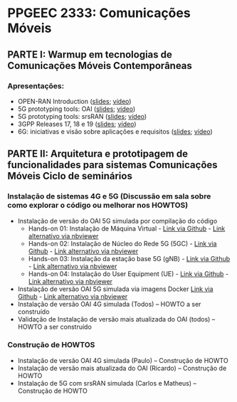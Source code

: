 # PPGEEC 2333: Comunicações Móveis

## PARTE I: Warmup em tecnologias de Comunicações Móveis Contemporâneas

### Apresentações:
   - OPEN-RAN Introduction ([slides](https://github.com/vicentesousa/PPGEEC_2333/blob/main/slides/); [vídeo](https://github.com/vicentesousa/PPGEEC_2333/blob/main/slides/))
   - 5G prototyping tools: OAI ([slides](https://github.com/vicentesousa/PPGEEC_2333/blob/main/slides/); [vídeo](https://github.com/vicentesousa/PPGEEC_2333/blob/main/slides/))
   - 5G prototyping tools: srsRAN ([slides](https://github.com/vicentesousa/PPGEEC_2333/blob/main/slides/); [vídeo](https://github.com/vicentesousa/PPGEEC_2333/blob/main/slides/))
   - 3GPP Releases 17, 18 e 19 ([slides](https://github.com/vicentesousa/PPGEEC_2333/blob/main/slides/); [vídeo](https://github.com/vicentesousa/PPGEEC_2333/blob/main/slides/))
   - 6G: iniciativas e visão sobre aplicações e requisitos ([slides](https://github.com/vicentesousa/PPGEEC_2333/blob/main/slides/); [vídeo](https://github.com/vicentesousa/PPGEEC_2333/blob/main/slides/))

## PARTE II: Arquitetura e prototipagem de funcionalidades para sistemas Comunicações Móveis Ciclo de seminários

### Instalação de sistemas 4G e 5G (Discussão em sala sobre como explorar o código ou melhorar nos HOWTOS)
   - Instalação de versão do OAI 5G simulada por compilação do código
      - Hands-on 01: Instalação de Máquina Virtual - [Link via Github](https://github.com/vicentesousa/DCO1020/blob/main/howtos/H01_VM_VBox.ipynb) - [Link alternativo via nbviewer](https://nbviewer.jupyter.org/github/vicentesousa/DCO1020/blob/main/howtos/H01_VM_VBox.ipynb)
      - Hands-on 02: Instalação de Núcleo do Rede 5G (5GC) - [Link via Github](https://github.com/vicentesousa/DCO1020/blob/main/howtos/H02_5GCore_UNI_III.ipynb) - [Link alternativo via nbviewer](https://nbviewer.jupyter.org/github/vicentesousa/DCO1020/blob/main/howtos/H02_5GCore_UNI_III.ipynb)
      - Hands-on 03: Instalação da estação base 5G (gNB) - [Link via Github](https://github.com/vicentesousa/DCO1020/blob/main/howtos/H03_5G_gNB_UNI_III.ipynb) - [Link alternativo via nbviewer](https://nbviewer.jupyter.org/github/vicentesousa/DCO1020/blob/main/howtos/H03_5G_gNB_UNI_III.ipynb)
      - Hands-on 04: Instalação do User Equipment (UE) - [Link via Github](https://github.com/vicentesousa/DCO1020/blob/main/howtos/H04_5G_UE_UNI_III.ipynb) - [Link alternativo via nbviewer](https://nbviewer.jupyter.org/github/vicentesousa/DCO1020/blob/main/howtos/H04_5G_UE_UNI_III.ipynb)
   - Instalação de versão OAI 5G simulada via imagens Docker [Link via Github](https://github.com/vicentesousa/DCO1020/blob/main/howtos/H01_5GFast_Deployment_UNI_III.ipynb) - [Link alternativo via nbviewer](https://nbviewer.jupyter.org/github/vicentesousa/DCO1020/blob/main/howtos/H01_5GFast_Deployment_UNI_III.ipynb)
   - Instalação de versão OAI 4G simulada (Todos) – HOWTO a ser construído
   - Validação de Instalação de versão mais atualizada do OAI (todos) – HOWTO a ser construído

### Construção de HOWTOS
   - Instalação de versão OAI 4G simulada (Paulo) – Construção de HOWTO
   - Instalação de versão mais atualizada do OAI (Ricardo) – Construção de HOWTO 
   - Instalação de 5G com srsRAN simulada (Carlos e Matheus) – Construção de HOWTO
